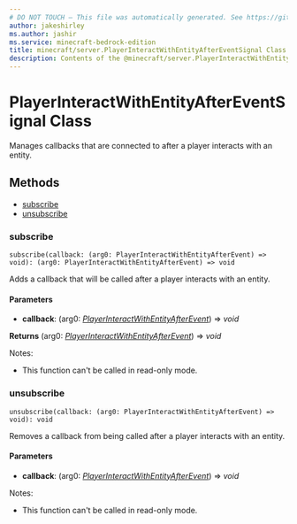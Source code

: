 ```yaml
---
# DO NOT TOUCH — This file was automatically generated. See https://github.com/mojang/minecraftapidocsgenerator to modify descriptions, examples, etc.
author: jakeshirley
ms.author: jashir
ms.service: minecraft-bedrock-edition
title: minecraft/server.PlayerInteractWithEntityAfterEventSignal Class
description: Contents of the @minecraft/server.PlayerInteractWithEntityAfterEventSignal class.
---
```

# PlayerInteractWithEntityAfterEventSignal Class

Manages callbacks that are connected to after a player interacts with an entity.

## Methods
- [subscribe](#subscribe)
- [unsubscribe](#unsubscribe)

### **subscribe**
`
subscribe(callback: (arg0: PlayerInteractWithEntityAfterEvent) => void): (arg0: PlayerInteractWithEntityAfterEvent) => void
`

Adds a callback that will be called after a player interacts with an entity.

#### **Parameters**
- **callback**: (arg0: [*PlayerInteractWithEntityAfterEvent*](PlayerInteractWithEntityAfterEvent.md)) => *void*

**Returns** (arg0: [*PlayerInteractWithEntityAfterEvent*](PlayerInteractWithEntityAfterEvent.md)) => *void*
  
Notes:
- This function can't be called in read-only mode.

### **unsubscribe**
`
unsubscribe(callback: (arg0: PlayerInteractWithEntityAfterEvent) => void): void
`

Removes a callback from being called after a player interacts with an entity.

#### **Parameters**
- **callback**: (arg0: [*PlayerInteractWithEntityAfterEvent*](PlayerInteractWithEntityAfterEvent.md)) => *void*
  
Notes:
- This function can't be called in read-only mode.
